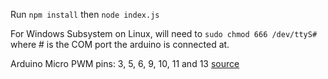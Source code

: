 Run `npm install` then `node index.js`

For Windows Subsystem on Linux, will need to `sudo chmod 666 /dev/ttyS#` where # is the COM port the arduino is connected at.

Arduino Micro PWM pins: 3, 5, 6, 9, 10, 11 and 13 [source](https://store.arduino.cc/usa/arduino-micro)
